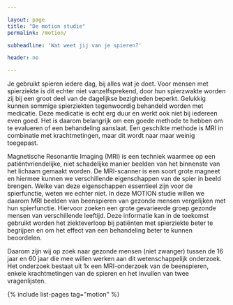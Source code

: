 ```yaml
---

layout: page
title: "De motion studie"
permalink: /motion/

subheadline: 'Wat weet jij van je spieren?'

header: no

---
```


Je gebruikt spieren iedere dag, bij alles wat je doet. Voor mensen met spierziekte is dit echter niet vanzelfsprekend, door hun spierzwakte worden zij bij een groot deel van de dagelijkse bezigheden beperkt. Gelukkig kunnen sommige spierziekten tegenwoordig behandeld worden met medicatie. Deze medicatie is echt erg duur en werkt ook niet bij iedereen even goed. Het is daarom belangrijk om een goede methode te hebben om te evalueren of een behandeling aanslaat. Een geschikte methode is MRI in combinatie met krachtmetingen, maar dit wordt naar maar weinig toegepast. 

Magnetische Resonantie Imaging (MRI) is een techniek waarmee op een patiëntvriendelijke, niet schadelijke manier beelden van het binnenste van het lichaam gemaakt worden. De MRI-scanner is een soort grote magneet en hiermee kunnen we verschillende eigenschappen van de spier in beeld brengen. Welke van deze eigenschappen essentieel zijn voor de spierfunctie, weten we echter niet. In deze MOTION studie willen we daarom MRI beelden van beenspieren van gezonde mensen vergelijken met hun spierfunctie. Hiervoor zoeken een grote gevarieerde groep gezonde mensen van verschillende leeftijd. Deze informatie kan in de toekomst gebruikt worden het ziekteverloop bij patiënten met spierziekte beter te begrijpen en om het effect van een behandeling beter te kunnen beoordelen.

Daarom zijn wij op zoek naar gezonde mensen (niet zwanger) tussen de 16 jaar en 60 jaar die mee willen werken aan dit wetenschappelijk onderzoek. Het onderzoek bestaat uit 1x een MRI-onderzoek van de beenspieren, enkele krachtmetingen van de spieren en het invullen van twee vragenlijsten.


{% include list-pages tag="motion" %}